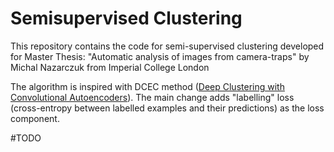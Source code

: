 # Semisupervised Clustering

This repository contains the code for semi-supervised clustering developed for Master Thesis: "Automatic analysis of images from camera-traps" by Michal Nazarczuk from Imperial College London

The algorithm is inspired with DCEC method ([Deep Clustering with Convolutional Autoencoders](https://xifengguo.github.io/papers/ICONIP17-DCEC.pdf)). The main change adds "labelling" loss (cross-entropy between labelled examples and their predictions) as the loss component.

\#TODO

